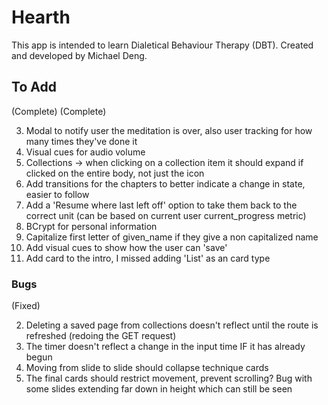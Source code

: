 # Hearth
This app is intended to learn Dialetical Behaviour Therapy (DBT). Created and developed by Michael Deng. 

## To Add
<!-- 1. Update the sign up page to display if an email already exists (proper error handling) --> (Complete)
<!-- 2. Prompt the user if the login credentials entered don't match, or do not fit the proper format --> (Complete)
3. Modal to notify user the meditation is over, also user tracking for how many times they've done it
4. Visual cues for audio volume
5. Collections -> when clicking on a collection item it should expand if clicked on the entire body, not just the icon
6. Add transitions for the chapters to better indicate a change in state, easier to follow
7. Add a 'Resume where last left off' option to take them back to the correct unit (can be based on current user current_progress metric)
8. BCrypt for personal information
9. Capitalize first letter of given_name if they give a non capitalized name
10. Add visual cues to show how the user can 'save'
11. Add card to the intro, I missed adding 'List' as an card type

### Bugs
<!-- 1. Clicking on the initial 'Remember Me' checkbox doesn't accurately reflect state. Flagging as a controlled component error --> (Fixed)
2. Deleting a saved page from collections doesn't reflect until the route is refreshed (redoing the GET request)
3. The timer doesn't reflect a change in the input time IF it has already begun
4. Moving from slide to slide should collapse technique cards
5. The final cards should restrict movement, prevent scrolling? Bug with some slides extending far down in height which can still be seen